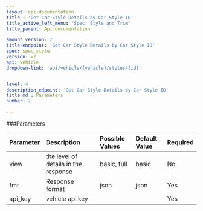 ```yaml
---
layout: api-documentation
title : 'Get Car Style Details by Car Style ID'
title_active_left_menu: "Spec: Style and Trim"
title_parent: Api documentation

amount_version: 2
title-endpoint: 'Get Car Style Details by Car Style ID'
spec: spec_style
version: v2
api: vehicle
dropdown-link: 'api/vehicle/{vehicle}/styles/{id}'


level: 4
description_edpoint: 'Get Car Style Details by Car Style ID'
title_md : Parameters
number: 2

---
```


###Parameters

| Parameter  | Description                           | Possible Values   | Default Value | Required |
|:-----------|:--------------------------------------|:----------------- |:------------- |:-------- |
| view       | the level of details in the response  | basic, full		 | basic         | No       |
| fmt        | Response format                       | json              | json          | Yes      |
| api_key    | vehicle api key                       |                   |               | Yes      |
